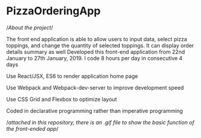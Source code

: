 # PizzaOrderingApp

/*About the project*/

The front end application is able to allow users to input data, select pizza toppings, and change the quantity of selected toppings. It can display order details summary as well
Developed this front-end application from 22nd January to 27th January, 2019. I code 8 hours per day in consecutive 4 days

Use React/JSX, ES6 to render application home page

Use Webpack and Webpack-dev-server to improve development speed

Use CSS Grid and Flexbox to optimize layout

Coded in declarative programming rather than imperative programming

/*attached in this repository, there is an .gif file to show the basic function of the front-ended app*/
